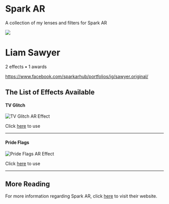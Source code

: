 # Spark AR
A collection of my lenses and filters for Spark AR

<div class="container"><div><div class="avatar"><img src="https://www.facebook.com/images/media_effect/ar_hub_logos/spark-ar-hub-logo-wordmark.svg"></div><div class="olc-panel"><h1>Liam Sawyer</h1></div></div></div>
2 effects • 1 awards

https://www.facebook.com/sparkarhub/portfolios/ig/sawyer.original/

## The List of Effects Available


#### TV Glitch
  <img alt="TV Glitch AR Effect" src="https://scontent-lga3-2.xx.fbcdn.net/v/t39.10260-6/224406033_1277558579415935_9056372071364830175_n.png?_nc_cat=109&amp;ccb=1-5&amp;_nc_sid=df6b83&amp;_nc_ohc=teWt4bcUTb0AX81BEyV&amp;_nc_ht=scontent-lga3-2.xx&amp;oh=00_AT-y4PGhMAZmrwGfaJzAuAMgXRlhoHrfnIf_nXgYklUxLA&amp;oe=62110DCA" class="img">
  
  Click [here](https://www.facebook.com/sparkarhub/effect/view/861778211382756/) to use

____

#### Pride Flags
  <img alt="Pride Flags AR Effect" src="https://scontent-lga3-2.xx.fbcdn.net/v/t39.10260-6/272663987_468172734930176_7061223738893924164_n.png?_nc_cat=106&amp;ccb=1-5&amp;_nc_sid=df6b83&amp;_nc_ohc=N0N8D3CRM48AX_J-00E&amp;_nc_ht=scontent-lga3-2.xx&amp;oh=00_AT-NxxxbFdNwC42D-c8ULBoW218hauTa5gHeRzNefxgd1Q&amp;oe=620F36F0" class="img">
  
  Click [here](https://www.facebook.com/sparkarhub/effect/view/244981761123044/) to use

____

## More Reading

For more information regarding Spark AR, click [here](https://sparkar.facebook.com/ar-studio/) to visit their website.
